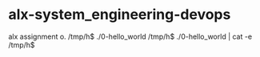 # alx-system_engineering-devops
alx assignment o.
/tmp/h$ ./0-hello_world 
/tmp/h$ ./0-hello_world | cat -e
/tmp/h$ 
